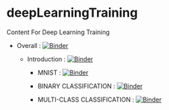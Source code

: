 # deepLearningTraining
Content For Deep Learning Training

- Overall : 
[![Binder](https://mybinder.org/badge_logo.svg)](https://mybinder.org/v2/gh/digishgabhawala/deepLearningTraining/master)

  - Introduction : 
  [![Binder](https://mybinder.org/badge_logo.svg)](https://mybinder.org/v2/gh/digishgabhawala/deepLearningTraining/master?filepath=Intro)

    - MNIST :
    [![Binder](https://mybinder.org/badge_logo.svg)](https://mybinder.org/v2/gh/digishgabhawala/deepLearningTraining/master?filepath=Intro%2Fmnist.ipynb)

    - BINARY CLASSIFICATION : [![Binder](https://mybinder.org/badge_logo.svg)](https://mybinder.org/v2/gh/digishgabhawala/deepLearningTraining/master?filepath=Intro%2Fbinary_classification_bank_notes.ipynb)

    - MULTI-CLASS CLASSIFICATION : [![Binder](https://mybinder.org/badge_logo.svg)](https://mybinder.org/v2/gh/digishgabhawala/deepLearningTraining/master?filepath=Intro%2Fmulti_classification_wines.ipynb)
